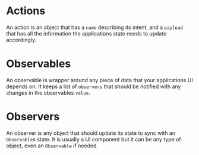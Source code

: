 # Actions
An action is an object that has a `name` describing its intent, and a `payload` that has all the information the applications state needs to update accordingly.

# Observables
An observable is wrapper around any piece of data that your applications UI depends on. It keeps a list of `observers` that should be notified with any changes in the observables `value`.

# Observers
An observer is any object that should update its state to sync with an `Observable`s state. It is usually a UI component but it can be any type of object, even an `Observable` if needed.